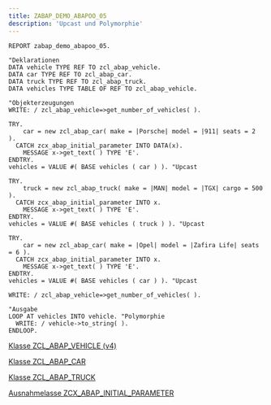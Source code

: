 ```yaml
---
title: ZABAP_DEMO_ABAPOO_05
description: 'Upcast und Polymorphie'
---
```


```abap
REPORT zabap_demo_abapoo_05.

"Deklarationen
DATA vehicle TYPE REF TO zcl_abap_vehicle.
DATA car TYPE REF TO zcl_abap_car.
DATA truck TYPE REF TO zcl_abap_truck.
DATA vehicles TYPE TABLE OF REF TO zcl_abap_vehicle.

"Objekterzeugungen
WRITE: / zcl_abap_vehicle=>get_number_of_vehicles( ).

TRY.
    car = new zcl_abap_car( make = |Porsche| model = |911| seats = 2 ).
  CATCH zcx_abap_initial_parameter INTO DATA(x).
    MESSAGE x->get_text( ) TYPE 'E'.
ENDTRY. 
vehicles = VALUE #( BASE vehicles ( car ) ). "Upcast

TRY.
    truck = new zcl_abap_truck( make = |MAN| model = |TGX| cargo = 500 ).
  CATCH zcx_abap_initial_parameter INTO x.
    MESSAGE x->get_text( ) TYPE 'E'.
ENDTRY. 
vehicles = VALUE #( BASE vehicles ( truck ) ). "Upcast

TRY.
    car = new zcl_abap_car( make = |Opel| model = |Zafira Life| seats = 6 ).
  CATCH zcx_abap_initial_parameter INTO x.
    MESSAGE x->get_text( ) TYPE 'E'.
ENDTRY. 
vehicles = VALUE #( BASE vehicles ( car ) ). "Upcast

WRITE: / zcl_abap_vehicle=>get_number_of_vehicles( ).

"Ausgabe
LOOP AT vehicles INTO vehicle. "Polymorphie
  WRITE: / vehicle->to_string( ).
ENDLOOP.
```

[Klasse ZCL_ABAP_VEHICLE (v4)](../classes/zcl_abap_vehicle_v4.md)

[Klasse ZCL_ABAP_CAR](../classes/zcl_abap_car.md)

[Klasse ZCL_ABAP_TRUCK](../classes/zcl_abap_truck.md)

[Ausnahmelasse ZCX_ABAP_INITIAL_PARAMETER](../classes/zcx_abap_initial_parameter.md)
